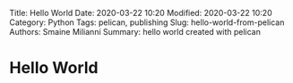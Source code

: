Title: Hello World
Date: 2020-03-22 10:20
Modified: 2020-03-22 10:20
Category: Python
Tags: pelican, publishing
Slug: hello-world-from-pelican
Authors: Smaine Milianni
Summary: hello world created with pelican

# Hello World
